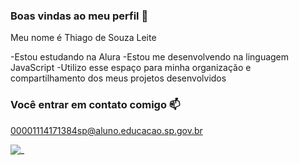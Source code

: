 ### Boas vindas ao meu perfil 💙

Meu nome é Thiago de Souza Leite

-Estou estudando na Alura
-Estou me desenvolvendo na linguagem JavaScript
-Utilizo esse espaço para minha organização e compartilhamento dos meus projetos desenvolvidos

### Você entrar em contato comigo 📫

00001114171384sp@aluno.educacao.sp.gov.br

![_](https://media1.tenor.com/m/opEBWw0uddoAAAAC/umm.gif
)
